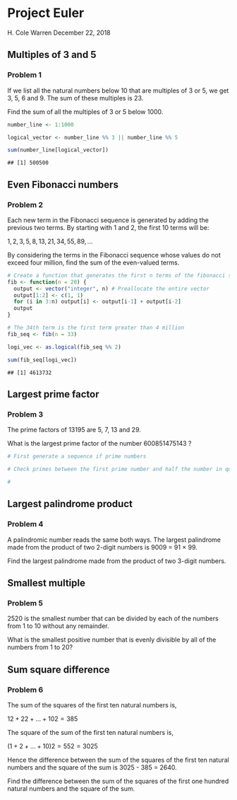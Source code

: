 Project Euler
================
H. Cole Warren
December 22, 2018

Multiples of 3 and 5
--------------------

### Problem 1

If we list all the natural numbers below 10 that are multiples of 3 or 5, we get 3, 5, 6 and 9. The sum of these multiples is 23.

Find the sum of all the multiples of 3 or 5 below 1000.

``` r
number_line <- 1:1000

logical_vector <- number_line %% 3 || number_line %% 5

sum(number_line[logical_vector])
```

    ## [1] 500500

Even Fibonacci numbers
----------------------

### Problem 2

Each new term in the Fibonacci sequence is generated by adding the previous two terms. By starting with 1 and 2, the first 10 terms will be:

1, 2, 3, 5, 8, 13, 21, 34, 55, 89, ...

By considering the terms in the Fibonacci sequence whose values do not exceed four million, find the sum of the even-valued terms.

``` r
# Create a function that generates the first n terms of the fibonacci sequence
fib <- function(n = 20) {
  output <- vector("integer", n) # Preallocate the entire vector
  output[1:2] <- c(1, 1)
  for (i in 3:n) output[i] <- output[i-1] + output[i-2]
  output
}

# The 34th term is the first term greater than 4 million
fib_seq <- fib(n = 33)

logi_vec <- as.logical(fib_seq %% 2)

sum(fib_seq[logi_vec])
```

    ## [1] 4613732

Largest prime factor
--------------------

### Problem 3

The prime factors of 13195 are 5, 7, 13 and 29.

What is the largest prime factor of the number 600851475143 ?

``` r
# First generate a sequence if prime numbers

# Check primes between the first prime number and half the number in question (inclusive) to see if they will divide the number

# 
```

Largest palindrome product
--------------------------

### Problem 4

A palindromic number reads the same both ways. The largest palindrome made from the product of two 2-digit numbers is 9009 = 91 × 99.

Find the largest palindrome made from the product of two 3-digit numbers.

Smallest multiple
-----------------

### Problem 5

2520 is the smallest number that can be divided by each of the numbers from 1 to 10 without any remainder.

What is the smallest positive number that is evenly divisible by all of the numbers from 1 to 20?

Sum square difference
---------------------

### Problem 6

The sum of the squares of the first ten natural numbers is,

12 + 22 + ... + 102 = 385

The square of the sum of the first ten natural numbers is,

(1 + 2 + ... + 10)2 = 552 = 3025

Hence the difference between the sum of the squares of the first ten natural numbers and the square of the sum is 3025 - 385 = 2640.

Find the difference between the sum of the squares of the first one hundred natural numbers and the square of the sum.
